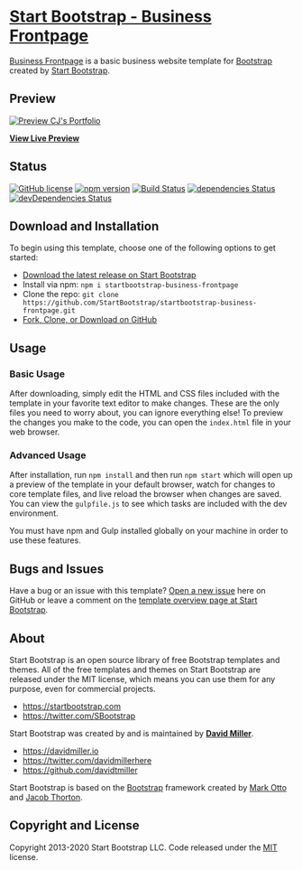 # [Start Bootstrap - Business Frontpage](https://startbootstrap.com/template/business-frontpage/)

[Business Frontpage](https://startbootstrap.com/template/business-frontpage/) is a basic business website template for [Bootstrap](https://getbootstrap.com/) created by [Start Bootstrap](https://startbootstrap.com/).

## Preview

[![Preview CJ's Portfolio](https://ystepanie.github.io/portfolio/)](https://ystepanie.github.io/portfolio/)

**[View Live Preview](https://startbootstrap.github.io/startbootstrap-business-frontpage/)**

## Status

[![GitHub license](https://img.shields.io/badge/license-MIT-blue.svg)](https://raw.githubusercontent.com/StartBootstrap/startbootstrap-business-frontpage/master/LICENSE)
[![npm version](https://img.shields.io/npm/v/startbootstrap-business-frontpage.svg)](https://www.npmjs.com/package/startbootstrap-business-frontpage)
[![Build Status](https://travis-ci.org/StartBootstrap/startbootstrap-business-frontpage.svg?branch=master)](https://travis-ci.org/StartBootstrap/startbootstrap-business-frontpage)
[![dependencies Status](https://david-dm.org/StartBootstrap/startbootstrap-business-frontpage/status.svg)](https://david-dm.org/StartBootstrap/startbootstrap-business-frontpage)
[![devDependencies Status](https://david-dm.org/StartBootstrap/startbootstrap-business-frontpage/dev-status.svg)](https://david-dm.org/StartBootstrap/startbootstrap-business-frontpage?type=dev)

## Download and Installation

To begin using this template, choose one of the following options to get started:

* [Download the latest release on Start Bootstrap](https://startbootstrap.com/template/business-frontpage/)
* Install via npm: `npm i startbootstrap-business-frontpage`
* Clone the repo: `git clone https://github.com/StartBootstrap/startbootstrap-business-frontpage.git`
* [Fork, Clone, or Download on GitHub](https://github.com/StartBootstrap/startbootstrap-business-frontpage)

## Usage

### Basic Usage

After downloading, simply edit the HTML and CSS files included with the template in your favorite text editor to make changes. These are the only files you need to worry about, you can ignore everything else! To preview the changes you make to the code, you can open the `index.html` file in your web browser.

### Advanced Usage

After installation, run `npm install` and then run `npm start` which will open up a preview of the template in your default browser, watch for changes to core template files, and live reload the browser when changes are saved. You can view the `gulpfile.js` to see which tasks are included with the dev environment.

You must have npm and Gulp installed globally on your machine in order to use these features.

## Bugs and Issues

Have a bug or an issue with this template? [Open a new issue](https://github.com/StartBootstrap/startbootstrap-business-frontpage/issues) here on GitHub or leave a comment on the [template overview page at Start Bootstrap](https://startbootstrap.com/template/business-frontpage/).

## About

Start Bootstrap is an open source library of free Bootstrap templates and themes. All of the free templates and themes on Start Bootstrap are released under the MIT license, which means you can use them for any purpose, even for commercial projects.

* <https://startbootstrap.com>
* <https://twitter.com/SBootstrap>

Start Bootstrap was created by and is maintained by **[David Miller](https://davidmiller.io/)**.

* <https://davidmiller.io>
* <https://twitter.com/davidmillerhere>
* <https://github.com/davidtmiller>

Start Bootstrap is based on the [Bootstrap](https://getbootstrap.com/) framework created by [Mark Otto](https://twitter.com/mdo) and [Jacob Thorton](https://twitter.com/fat).

## Copyright and License

Copyright 2013-2020 Start Bootstrap LLC. Code released under the [MIT](https://github.com/StartBootstrap/startbootstrap-business-frontpage/blob/gh-pages/LICENSE) license.
